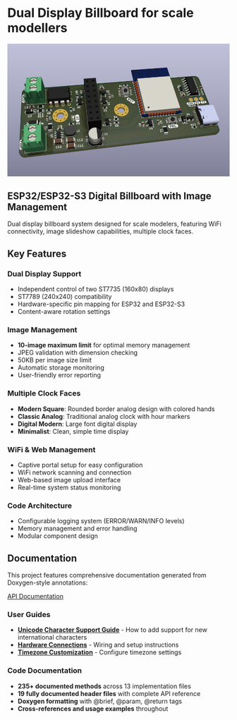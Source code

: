 # Dual Display Billboard for scale modellers

![ESP32 Dual ST7735 Display Hardware](hardware/ESP32/images/ESP32_dual_ST7735_display.png)

## ESP32/ESP32-S3 Digital Billboard with Image Management

Dual display billboard system designed for scale modelers, featuring WiFi connectivity, image slideshow capabilities, multiple clock faces.

## Key Features

### **Dual Display Support**

- Independent control of two ST7735 (160x80) displays
- ST7789 (240x240) compatibility
- Hardware-specific pin mapping for ESP32 and ESP32-S3
- Content-aware rotation settings

### **Image Management**

- **10-image maximum limit** for optimal memory management
- JPEG validation with dimension checking
- 50KB per image size limit
- Automatic storage monitoring
- User-friendly error reporting

### **Multiple Clock Faces**

- **Modern Square**: Rounded border analog design with colored hands
- **Classic Analog**: Traditional analog clock with hour markers
- **Digital Modern**: Large font digital display
- **Minimalist**: Clean, simple time display

### **WiFi & Web Management**

- Captive portal setup for easy configuration
- WiFi network scanning and connection
- Web-based image upload interface
- Real-time system status monitoring

### **Code Architecture**

- Configurable logging system (ERROR/WARN/INFO levels)
- Memory management and error handling
- Modular component design

## Documentation

This project features comprehensive documentation generated from Doxygen-style annotations:

[API Documentation](https://srg74.github.io/Dual_display_billboard/api-docs/)

### **User Guides**

- **[Unicode Character Support Guide](docs/unicode_character_guide.md)** - How to add support for new international characters
- **[Hardware Connections](docs/hardware%20connections.md)** - Wiring and setup instructions
- **[Timezone Customization](docs/timezone_customization.md)** - Configure timezone settings

### **Code Documentation**

- **235+ documented methods** across 13 implementation files
- **19 fully documented header files** with complete API reference
- **Doxygen formatting** with @brief, @param, @return tags
- **Cross-references and usage examples** throughout
